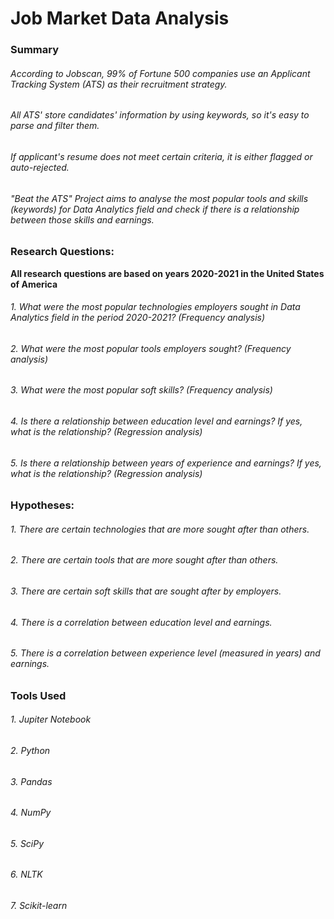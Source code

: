 # Job Market Data Analysis

### Summary

###### According to Jobscan, 99% of Fortune 500 companies use an Applicant Tracking System (ATS) as their recruitment strategy.
###### All ATS' store candidates' information by using keywords, so it's easy to parse and filter them.
###### If applicant's resume does not meet certain criteria, it is either flagged or auto-rejected.
###### "Beat the ATS" Project aims to analyse the most popular tools and skills (keywords) for Data Analytics field and check if there is a relationship between those skills and earnings.


### Research Questions:
<b>All research questions are based on years 2020-2021 in the United States of America</b>


###### 1. What were the most popular technologies employers sought in Data Analytics field in the period 2020-2021? (Frequency analysis)
###### 2. What were the most popular tools employers sought? (Frequency analysis)
###### 3. What were the most popular soft skills? (Frequency analysis)
###### 4. Is there a relationship between education level and earnings? If yes, what is the relationship? (Regression analysis)
###### 5. Is there a relationship between years of experience and earnings? If yes, what is the relationship? (Regression analysis)


### Hypotheses:
###### 1. There are certain technologies that are more sought after than others.
###### 2. There are certain tools that are more sought after than others.
###### 3. There are certain soft skills that are sought after by employers.
###### 4. There is a correlation between education level and earnings.
###### 5. There is a correlation between experience level (measured in years) and earnings.


### Tools Used
###### 1. Jupiter Notebook
###### 2. Python
###### 3. Pandas
###### 4. NumPy
###### 5. SciPy
###### 6. NLTK
###### 7. Scikit-learn

